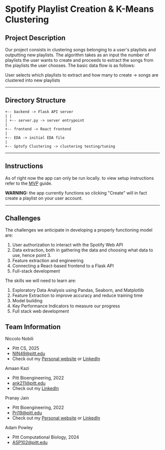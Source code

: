 # Spotify Playlist Creation & K-Means Clustering

## Project Description

Our project consists in clustering songs belonging to a user's playlists and outputting new playlists. The algorithm takes as an input the number of playlists the user wants to create and proceeds to extract the songs from the playlists the user chooses. The basic data flow is as follows:

User selects which playlists to extract and how many to create -> songs are clustered into new playlists

---
## Directory Structure

```
+-- backend -> Flask API server
| |
| +-- server.py -> server entrypoint
|
+-- frontend -> React frontend
|
+-- EDA -> initial EDA file
|
+-- Sptofy Clustering -> clustering testing/tuning
```

---
## Instructions

As of right now the app can only be run locally. to view setup instructions refer to the [MVP](MVP.md) guide. 

**WARNING:** the app currently functions so clicking "Create" will in fact create a playlist on your user account.

---
## Challenges

The challenges we anticipate in developing a properly functioning model are:

  1. User authorization to interact with the Spotify Web API
  2. Data extraction, both in gathering the data and choosing what data to use, hence point 3.
  3. Feature extraction and engineering
  4. Connecting a React-based frontend to a Flask API
  5. Full-stack development

The skills we will need to learn are:

  1. Exploratory Data Analysis using Pandas, Seaborn, and Matplotlib
  2. Feature Extraction to improve accuracy and reduce training time
  3. Model building
  4. Key Performance Indicators to measure our progress
  5. Full stack web development

## Team Information

Niccolo Nobili
* Pitt CS, 2025
* NIN49@pitt.edu
* Check out my [Personal website](https://niccolonobili.netlify.app/) or [LinkedIn](https://www.linkedin.com/in/niccolonobili/)

Amaan Kazi
* Pitt Bioengineering, 2022
* ank211@pitt.edu
* Check out my [LinkedIn](https://www.linkedin.com/in/amaan-kazi-64a682191)

Pranay Jain
* Pitt Bioengineering, 2022
* Prj19@pitt.edu
* Check out my [Personal website](https://pranay99jain.wixsite.com/portfolio) or [LinkedIn](https://www.linkedin.com/in/pranayj7/)

Adam Powley
* Pitt Computational Biology, 2024
* ASP102@pitt.edu